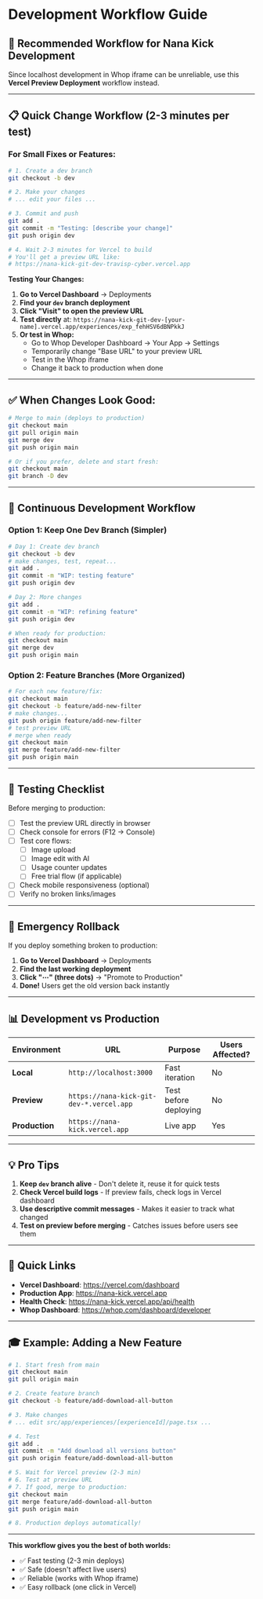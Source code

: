 # Development Workflow Guide

## 🚀 Recommended Workflow for Nana Kick Development

Since localhost development in Whop iframe can be unreliable, use this **Vercel Preview Deployment** workflow instead.

---

## 📋 **Quick Change Workflow** (2-3 minutes per test)

### **For Small Fixes or Features:**

```bash
# 1. Create a dev branch
git checkout -b dev

# 2. Make your changes
# ... edit your files ...

# 3. Commit and push
git add .
git commit -m "Testing: [describe your change]"
git push origin dev

# 4. Wait 2-3 minutes for Vercel to build
# You'll get a preview URL like:
# https://nana-kick-git-dev-travisp-cyber.vercel.app
```

**Testing Your Changes:**

1. **Go to Vercel Dashboard** → Deployments
2. **Find your `dev` branch deployment**
3. **Click "Visit" to open the preview URL**
4. **Test directly** at: `https://nana-kick-git-dev-[your-name].vercel.app/experiences/exp_fehHSV6dBNPkkJ`
5. **Or test in Whop:**
   - Go to Whop Developer Dashboard → Your App → Settings
   - Temporarily change "Base URL" to your preview URL
   - Test in the Whop iframe
   - Change it back to production when done

---

## ✅ **When Changes Look Good:**

```bash
# Merge to main (deploys to production)
git checkout main
git pull origin main
git merge dev
git push origin main

# Or if you prefer, delete and start fresh:
git checkout main
git branch -D dev
```

---

## 🔄 **Continuous Development Workflow**

### **Option 1: Keep One Dev Branch** (Simpler)
```bash
# Day 1: Create dev branch
git checkout -b dev
# make changes, test, repeat...
git add .
git commit -m "WIP: testing feature"
git push origin dev

# Day 2: More changes
git add .
git commit -m "WIP: refining feature"
git push origin dev

# When ready for production:
git checkout main
git merge dev
git push origin main
```

### **Option 2: Feature Branches** (More Organized)
```bash
# For each new feature/fix:
git checkout main
git checkout -b feature/add-new-filter
# make changes...
git push origin feature/add-new-filter
# test preview URL
# merge when ready
git checkout main
git merge feature/add-new-filter
git push origin main
```

---

## 🎯 **Testing Checklist**

Before merging to production:

- [ ] Test the preview URL directly in browser
- [ ] Check console for errors (F12 → Console)
- [ ] Test core flows:
  - [ ] Image upload
  - [ ] Image edit with AI
  - [ ] Usage counter updates
  - [ ] Free trial flow (if applicable)
- [ ] Check mobile responsiveness (optional)
- [ ] Verify no broken links/images

---

## 🚨 **Emergency Rollback**

If you deploy something broken to production:

1. **Go to Vercel Dashboard** → Deployments
2. **Find the last working deployment**
3. **Click "⋯" (three dots)** → "Promote to Production"
4. **Done!** Users get the old version back instantly

---

## 📊 **Development vs Production**

| Environment | URL | Purpose | Users Affected? |
|-------------|-----|---------|----------------|
| **Local** | `http://localhost:3000` | Fast iteration | No |
| **Preview** | `https://nana-kick-git-dev-*.vercel.app` | Test before deploying | No |
| **Production** | `https://nana-kick.vercel.app` | Live app | Yes |

---

## 💡 **Pro Tips**

1. **Keep `dev` branch alive** - Don't delete it, reuse it for quick tests
2. **Check Vercel build logs** - If preview fails, check logs in Vercel dashboard
3. **Use descriptive commit messages** - Makes it easier to track what changed
4. **Test on preview before merging** - Catches issues before users see them

---

## 🔗 **Quick Links**

- **Vercel Dashboard**: https://vercel.com/dashboard
- **Production App**: https://nana-kick.vercel.app
- **Health Check**: https://nana-kick.vercel.app/api/health
- **Whop Dashboard**: https://whop.com/dashboard/developer

---

## 🎓 **Example: Adding a New Feature**

```bash
# 1. Start fresh from main
git checkout main
git pull origin main

# 2. Create feature branch
git checkout -b feature/add-download-all-button

# 3. Make changes
# ... edit src/app/experiences/[experienceId]/page.tsx ...

# 4. Test
git add .
git commit -m "Add download all versions button"
git push origin feature/add-download-all-button

# 5. Wait for Vercel preview (2-3 min)
# 6. Test at preview URL
# 7. If good, merge to production:
git checkout main
git merge feature/add-download-all-button
git push origin main

# 8. Production deploys automatically!
```

---

**This workflow gives you the best of both worlds:**
- ✅ Fast testing (2-3 min deploys)
- ✅ Safe (doesn't affect live users)
- ✅ Reliable (works with Whop iframe)
- ✅ Easy rollback (one click in Vercel)


